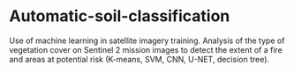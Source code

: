 # Automatic-soil-classification
Use of machine learning in satellite imagery training. Analysis of the type of vegetation cover on Sentinel 2 mission images to detect the extent of a fire and areas at potential risk (K-means, SVM, CNN, U-NET, decision tree).
